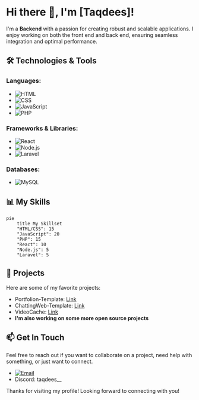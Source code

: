 # Hi there 👋, I'm [Taqdees]!

I'm a **Backend** with a passion for creating robust and scalable applications. I enjoy working on both the front end and back end, ensuring seamless integration and optimal performance.

## 🛠️ Technologies & Tools

### Languages:
- ![HTML](https://img.shields.io/badge/-HTML-E34F26?style=flat&logo=html5&logoColor=white)
- ![CSS](https://img.shields.io/badge/-CSS-1572B6?style=flat&logo=css3&logoColor=white)
- ![JavaScript](https://img.shields.io/badge/-JavaScript-F7DF1E?style=flat&logo=javascript&logoColor=black)
- ![PHP](https://img.shields.io/badge/-PHP-777BB4?style=flat&logo=php&logoColor=white)

### Frameworks & Libraries:
- ![React](https://img.shields.io/badge/-React-61DAFB?style=flat&logo=react&logoColor=black)
- ![Node.js](https://img.shields.io/badge/-Node.js-339933?style=flat&logo=node.js&logoColor=white)
- ![Laravel](https://img.shields.io/badge/-Laravel-FF2D20?style=flat&logo=laravel&logoColor=white)

### Databases:
- ![MySQL](https://img.shields.io/badge/-MySQL-4479A1?style=flat&logo=mysql&logoColor=white)

## 📊 My Skills

```mermaid
pie
    title My Skillset
    "HTML/CSS": 15
    "JavaScript": 20
    "PHP": 15
    "React": 10
    "Node.js": 5
    "Laravel": 5
```

## 🌟 Projects

Here are some of my favorite projects:
- Portfolion-Template: [Link](https://github.com/TaqdeesHigh/Portfolio)
- ChattingWeb-Template: [Link](https://github.com/TaqdeesHigh/ChattingWeb-Template)
- VideoCache: [Link](https://github.com/TaqdeesHigh/VideoCache)
- **I'm also working on some more open source projects**


## 📫 Get In Touch

Feel free to reach out if you want to collaborate on a project, need help with something, or just want to connect.

- [![Email](https://img.shields.io/badge/Email-taqdees678@gmail.com-blue)](mailto:taqdees678@gmail.com)
- Discord: taqdees__

Thanks for visiting my profile! Looking forward to connecting with you!

